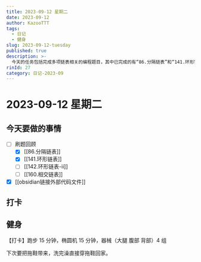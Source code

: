 ```yaml
---
title: 2023-09-12 星期二
date: 2023-09-12
author: KazooTTT
tags:
  - 日记
  - 健身
slug: 2023-09-12-tuesday
published: true
description: >-
  今天的任务包括完成多项链表相关的编程题目，其中已完成的有“86.分隔链表”和“141.环形链表”，未完成的有“142.环形链表-ii”和“160.相交链表”。此外，已完成的任务还包括在Obsidian中链接外部代码文件。健身方面，进行了跑步、椭圆机和器械锻炼，并计划下次带拖鞋以便洗完澡后直接穿回家。
rinId: 27
category: 日记-2023-09
---
```


# 2023-09-12 星期二

<!-- start of weread -->
<!-- end of weread -->

## 今天要做的事情

- [ ] 刷题回顾
  - [x] [[86.分隔链表]]
  - [x] [[141.环形链表]]
  - [ ] [[142.环形链表-ii]]
  - [ ] [[160.相交链表]]
- [x] [[obsidian链接外部代码文件]]

## 打卡

## 健身

【打卡】跑步 15 分钟，椭圆机 15 分钟，器械（大腿 腹部 背部）4 组

下次要把拖鞋带来，洗完澡直接穿拖鞋回家。 ​​​
